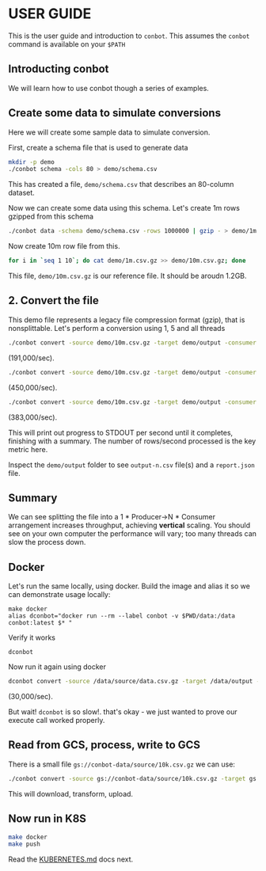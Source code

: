 # USER GUIDE

This is the user guide and introduction to `conbot`.  This assumes the `conbot` command is available on your `$PATH`

## Introducting conbot

We will learn how to use conbot though a series of examples.  

## Create some data to simulate conversions

Here we will create some sample data to simulate conversion.

First, create a schema file that is used to generate data

```bash
mkdir -p demo
./conbot schema -cols 80 > demo/schema.csv
```

This has created a file, `demo/schema.csv` that describes an 80-column dataset.

Now we can create some data using this schema. Let's  create 1m rows gzipped from this schema

```bash
./conbot data -schema demo/schema.csv -rows 1000000 | gzip - > demo/1m.csv.gz
```

Now create 10m row file from this.
```bash
for i in `seq 1 10`; do cat demo/1m.csv.gz >> demo/10m.csv.gz; done
```

This file, `demo/10m.csv.gz` is our reference file. It should be aroudn 1.2GB.

## 2. Convert the file

This demo file represents a legacy file compression format (gzip), that is nonsplittable.  Let's perform a conversion using 1, 5 and all threads

```bash
./conbot convert -source demo/10m.csv.gz -target demo/output -consumer csv -threads 1
```
(191,000/sec).


```bash
./conbot convert -source demo/10m.csv.gz -target demo/output -consumer csv -threads 5
```
(450,000/sec).

```bash
./conbot convert -source demo/10m.csv.gz -target demo/output -consumer csv 
```
(383,000/sec).

This will print out progress to STDOUT per second until it completes, finishing with a summary.  The number of rows/second processed is the key metric here.  

Inspect the `demo/output` folder to see `output-n.csv` file(s) and a `report.json` file.

## Summary

We can see splitting the file into a 1 * Producer->N * Consumer arrangement increases throughput, achieving **vertical** scaling.   You should see on your own computer the performance will vary; too many threads can slow the process down.  

## Docker

Let's run the same locally, using docker. Build the image and alias it so we can demonstrate usage locally:

	make docker
    alias dconbot="docker run --rm --label conbot -v $PWD/data:/data conbot:latest $* "

Verify it works

	dconbot

Now run it again using docker

```bash
dconbot convert -source /data/source/data.csv.gz -target /data/output -consumer csv -threads 5
```
(30,000/sec).

But wait! `dconbot` is so slow!.  that's okay - we just wanted to prove our execute call worked properly.

## Read from GCS, process, write to GCS

There is a small file `gs://conbot-data/source/10k.csv.gz` we can use:

```bash
./conbot convert -source gs://conbot-data/source/10k.csv.gz -target gs://conbot-data/output -converter csv
```

This will download, transform, upload.  

## Now run in K8S

```bash
make docker
make push
```

Read the [KUBERNETES.md](KUBERNETES.md) docs next.